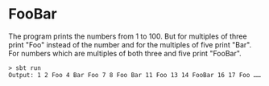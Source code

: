FooBar
========

The program prints the numbers from 1 to 100. But for multiples of three print "Foo" instead of the number and for 
the multiples of five print "Bar". For numbers which are multiples of both three and five print "FooBar".

```
> sbt run 
Output: 1 2 Foo 4 Bar Foo 7 8 Foo Bar 11 Foo 13 14 FooBar 16 17 Foo ……
```